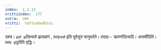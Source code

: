 ```yaml
---
index:  1.2.12
vrittiindex:  177
sutra:  उश्च
vritti:  tattvabodhini 
---
```


उश्च। `इको झ`लित्यतो झल्ग्रहणं , `लिङ्सिचौ` इति पूर्वसूत्रं चानुवर्तते। तदाह-- ऋवर्णादित्यादि। अभार्षीदिति। `सिचि वृद्धि`रिति वृद्धिः। 

